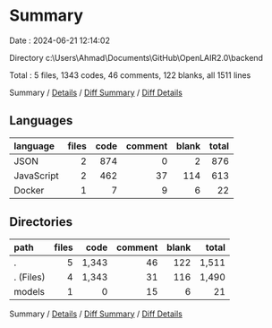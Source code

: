 # Summary

Date : 2024-06-21 12:14:02

Directory c:\\Users\\Ahmad\\Documents\\GitHub\\OpenLAIR2.0\\backend

Total : 5 files,  1343 codes, 46 comments, 122 blanks, all 1511 lines

Summary / [Details](details.md) / [Diff Summary](diff.md) / [Diff Details](diff-details.md)

## Languages
| language | files | code | comment | blank | total |
| :--- | ---: | ---: | ---: | ---: | ---: |
| JSON | 2 | 874 | 0 | 2 | 876 |
| JavaScript | 2 | 462 | 37 | 114 | 613 |
| Docker | 1 | 7 | 9 | 6 | 22 |

## Directories
| path | files | code | comment | blank | total |
| :--- | ---: | ---: | ---: | ---: | ---: |
| . | 5 | 1,343 | 46 | 122 | 1,511 |
| . (Files) | 4 | 1,343 | 31 | 116 | 1,490 |
| models | 1 | 0 | 15 | 6 | 21 |

Summary / [Details](details.md) / [Diff Summary](diff.md) / [Diff Details](diff-details.md)